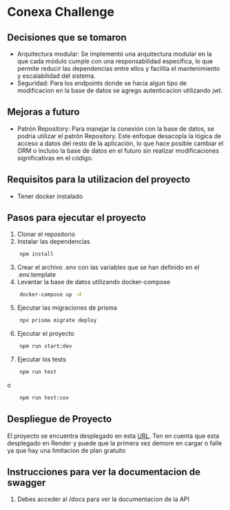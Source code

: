 # Conexa Challenge

## Decisiones que se tomaron

- Arquitectura modular: Se implementó una arquitectura modular en la que cada módulo cumple con una responsabilidad específica, lo que permite reducir las dependencias entre ellos y facilita el mantenimiento y escalabilidad del sistema.
- Seguridad: Para los endpoints donde se hacia algun tipo de modificacion en la base de datos se agrego autenticacion utilizando jwt.

## Mejoras a futuro

- Patrón Repository: Para manejar la conexión con la base de datos, se podria utilizar el patrón Repository. Este enfoque desacopla la lógica de acceso a datos del resto de la aplicación, lo que hace posible cambiar el ORM o incluso la base de datos en el futuro sin realizar modificaciones significativas en el código.

## Requisitos para la utilizacion del proyecto

- Tener docker instalado

## Pasos para ejecutar el proyecto

1. Clonar el repositorio
2. Instalar las dependencias

```bash
    npm install
```

3. Crear el archivo .env con las variables que se han definido en el .env.template
4. Levantar la base de datos utilizando docker-compose

```bash
    docker-compose up -d
```

5. Ejecutar las migraciones de prisma

```bash
    npx prisma migrate deploy
```

6. Ejecutar el proyecto

```bash
    npm run start:dev
```

7. Ejecutar los tests

```bash
    npm run test
```

o

```bash
    npm run test:cov
```

## Despliegue de Proyecto

El proyecto se encuentra desplegado en esta [URL](https://conexa-challenge-ngys.onrender.com/docs).
Ten en cuenta que esta desplegado en Render y puede que la primera vez demore en cargar o falle ya que hay una limitacion de plan gratuito

## Instrucciones para ver la documentacion de swagger

1. Debes acceder al /docs para ver la documentacion de la API

